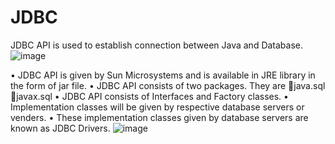 # JDBC

JDBC API is used to establish connection between Java and Database.
![image](https://github.com/user-attachments/assets/c2565a43-4d44-4dc8-a13b-79445dceadc7)

• JDBC API is given by Sun Microsystems and is available in JRE library in the form of jar file. 
• JDBC API consists of two packages. They are
java.sql
javax.sql 
• JDBC API consists of Interfaces and Factory classes. 
• Implementation classes will be given by respective database servers or venders. 
• These implementation classes given by database servers are known as JDBC Drivers.
![image](https://github.com/user-attachments/assets/56a5b1ac-0728-4dab-919f-32d71602ce72)

